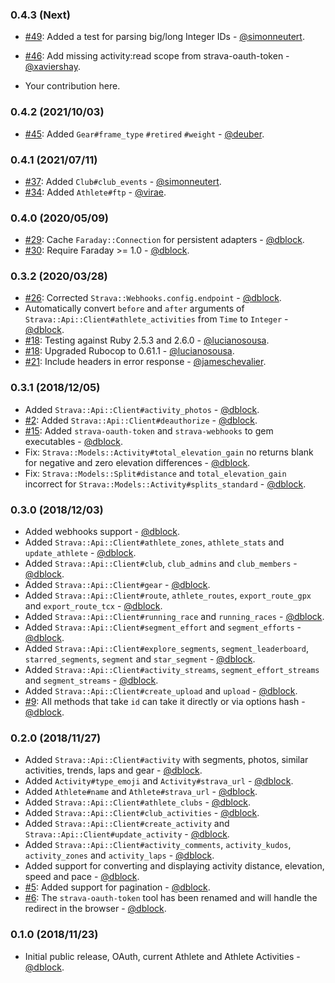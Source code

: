 ### 0.4.3 (Next)

- [#49](https://github.com/dblock/strava-ruby-client/pull/51): Added a test for parsing big/long Integer IDs - [@simonneutert](https://github.com/dblock/strava-ruby-client/pull/51).

- [#46](https://github.com/dblock/strava-ruby-client/pull/46): Add missing activity:read scope from strava-oauth-token - [@xaviershay](https://github.com/xaviershay).
- Your contribution here.

### 0.4.2 (2021/10/03)

- [#45](https://github.com/dblock/strava-ruby-client/pull/45): Added `Gear#frame_type` `#retired` `#weight` - [@deuber](https://github.com/deuber).

### 0.4.1 (2021/07/11)

- [#37](https://github.com/dblock/strava-ruby-client/pull/38): Added `Club#club_events` - [@simonneutert](https://github.com/simonneutert).
- [#34](https://github.com/dblock/strava-ruby-client/pull/34): Added `Athlete#ftp` - [@virae](https://github.com/virae).

### 0.4.0 (2020/05/09)

- [#29](https://github.com/dblock/strava-ruby-client/pull/29): Cache `Faraday::Connection` for persistent adapters - [@dblock](https://github.com/dblock).
- [#30](https://github.com/dblock/strava-ruby-client/pull/30): Require Faraday >= 1.0 - [@dblock](https://github.com/dblock).

### 0.3.2 (2020/03/28)

- [#26](https://github.com/dblock/strava-ruby-client/pull/26): Corrected `Strava::Webhooks.config.endpoint` - [@dblock](https://github.com/dblock).
- Automatically convert `before` and `after` arguments of `Strava::Api::Client#athlete_activities` from `Time` to `Integer` - [@dblock](https://github.com/dblock).
- [#18](https://github.com/dblock/strava-ruby-client/pull/18): Testing against Ruby 2.5.3 and 2.6.0 - [@lucianosousa](https://github.com/lucianosousa).
- [#18](https://github.com/dblock/strava-ruby-client/pull/18): Upgraded Rubocop to 0.61.1 - [@lucianosousa](https://github.com/lucianosousa).
- [#21](https://github.com/dblock/strava-ruby-client/pull/21): Include headers in error response - [@jameschevalier](https://github.com/jameschevalier).

### 0.3.1 (2018/12/05)

- Added `Strava::Api::Client#activity_photos` - [@dblock](https://github.com/dblock).
- [#2](https://github.com/dblock/strava-ruby-client/issues/2): Added `Strava::Api::Client#deauthorize` - [@dblock](https://github.com/dblock).
- [#15](https://github.com/dblock/strava-ruby-client/issues/15): Added `strava-oauth-token` and `strava-webhooks` to gem executables - [@dblock](https://github.com/dblock).
- Fix: `Strava::Models::Activity#total_elevation_gain` no returns blank for negative and zero elevation differences - [@dblock](https://github.com/dblock).
- Fix: `Strava::Models::Split#distance` and `total_elevation_gain` incorrect for `Strava::Models::Activity#splits_standard` - [@dblock](https://github.com/dblock).

### 0.3.0 (2018/12/03)

- Added webhooks support - [@dblock](https://github.com/dblock).
- Added `Strava::Api::Client#athlete_zones`, `athlete_stats` and `update_athlete` - [@dblock](https://github.com/dblock).
- Added `Strava::Api::Client#club`, `club_admins` and `club_members` - [@dblock](https://github.com/dblock).
- Added `Strava::Api::Client#gear` - [@dblock](https://github.com/dblock).
- Added `Strava::Api::Client#route`, `athlete_routes`, `export_route_gpx` and `export_route_tcx` - [@dblock](https://github.com/dblock).
- Added `Strava::Api::Client#running_race` and `running_races` - [@dblock](https://github.com/dblock).
- Added `Strava::Api::Client#segment_effort` and `segment_efforts` - [@dblock](https://github.com/dblock).
- Added `Strava::Api::Client#explore_segments`, `segment_leaderboard`, `starred_segments`, `segment` and `star_segment` - [@dblock](https://github.com/dblock).
- Added `Strava::Api::Client#activity_streams`, `segment_effort_streams` and `segment_streams` - [@dblock](https://github.com/dblock).
- Added `Strava::Api::Client#create_upload` and `upload` - [@dblock](https://github.com/dblock).
- [#9](https://github.com/dblock/strava-ruby-client/issues/9): All methods that take `id` can take it directly or via options hash - [@dblock](https://github.com/dblock).

### 0.2.0 (2018/11/27)

- Added `Strava::Api::Client#activity` with segments, photos, similar activities, trends, laps and gear - [@dblock](https://github.com/dblock).
- Added `Activity#type_emoji` and `Activity#strava_url` - [@dblock](https://github.com/dblock).
- Added `Athlete#name` and `Athlete#strava_url` - [@dblock](https://github.com/dblock).
- Added `Strava::Api::Client#athlete_clubs` - [@dblock](https://github.com/dblock).
- Added `Strava::Api::Client#club_activities` - [@dblock](https://github.com/dblock).
- Added `Strava::Api::Client#create_activity` and `Strava::Api::Client#update_activity` - [@dblock](https://github.com/dblock).
- Added `Strava::Api::Client#activity_comments`, `activity_kudos`, `activity_zones` and `activity_laps` - [@dblock](https://github.com/dblock).
- Added support for converting and displaying activity distance, elevation, speed and pace - [@dblock](https://github.com/dblock).
- [#5](https://github.com/dblock/strava-ruby-client/issues/5): Added support for pagination - [@dblock](https://github.com/dblock).
- [#6](https://github.com/dblock/strava-ruby-client/issues/6): The `strava-oauth-token` tool has been renamed and will handle the redirect in the browser - [@dblock](https://github.com/dblock).

### 0.1.0 (2018/11/23)

- Initial public release, OAuth, current Athlete and Athlete Activities - [@dblock](https://github.com/dblock).
